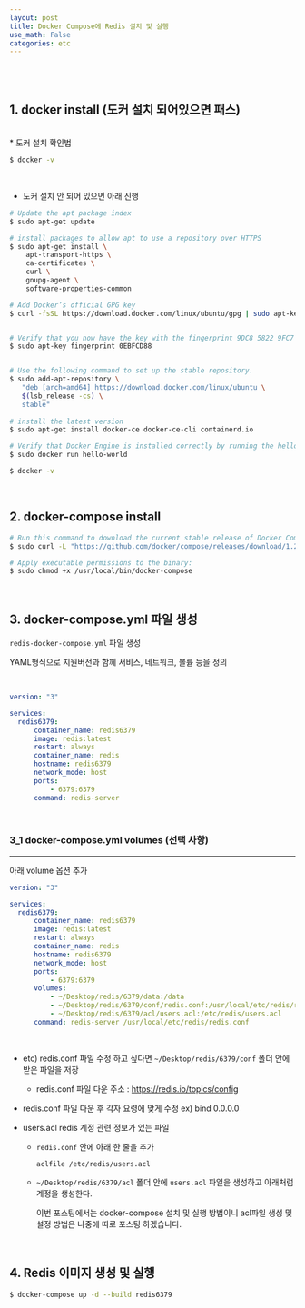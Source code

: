 ```yaml
---
layout: post
title: Docker Compose에 Redis 설치 및 실행
use_math: False
categories: etc
---
```


<br><br>
## 1. docker install (도커 설치 되어있으면 패스)
<br>
* 도커 설치 확인법 

  ```bash
  $ docker -v
  ```

  <br>

* 도커 설치 안 되어 있으면 아래 진행

```bash
# Update the apt package index
$ sudo apt-get update

# install packages to allow apt to use a repository over HTTPS
$ sudo apt-get install \
    apt-transport-https \
    ca-certificates \
    curl \
    gnupg-agent \
    software-properties-common

# Add Docker’s official GPG key
$ curl -fsSL https://download.docker.com/linux/ubuntu/gpg | sudo apt-key add -


# Verify that you now have the key with the fingerprint 9DC8 5822 9FC7 DD38 854A  E2D8 8D81 803C 0EBF CD88, by searching for the last 8 characters of the fingerprint.
$ sudo apt-key fingerprint 0EBFCD88


# Use the following command to set up the stable repository.
$ sudo add-apt-repository \
   "deb [arch=amd64] https://download.docker.com/linux/ubuntu \
   $(lsb_release -cs) \
   stable"
   
# install the latest version   
$ sudo apt-get install docker-ce docker-ce-cli containerd.io

# Verify that Docker Engine is installed correctly by running the hello-world image.
$ sudo docker run hello-world

$ docker -v
```

<br>

## 2. docker-compose install

```bash
# Run this command to download the current stable release of Docker Compose:
$ sudo curl -L "https://github.com/docker/compose/releases/download/1.27.4/docker-compose-$(uname -s)-$(uname -m)" -o /usr/local/bin/docker-compose

# Apply executable permissions to the binary:
$ sudo chmod +x /usr/local/bin/docker-compose
```

<br>

## 3. docker-compose.yml 파일 생성


`redis-docker-compose.yml` 파일 생성

YAML형식으로 지원버전과 함께 서비스, 네트워크, 볼륨 등을 정의

<br>

```yaml
version: "3"

services:
  redis6379:
      container_name: redis6379
      image: redis:latest
      restart: always
      container_name: redis
      hostname: redis6379
      network_mode: host
      ports:
          - 6379:6379
      command: redis-server
```

<br>

### 3_1 docker-compose.yml volumes (선택 사항)

---

아래 volume 옵션 추가

```yaml
version: "3"

services:
  redis6379:
      container_name: redis6379
      image: redis:latest
      restart: always
      container_name: redis
      hostname: redis6379
      network_mode: host
      ports:
          - 6379:6379
      volumes:
          - ~/Desktop/redis/6379/data:/data
          - ~/Desktop/redis/6379/conf/redis.conf:/usr/local/etc/redis/redis.conf
          - ~/Desktop/redis/6379/acl/users.acl:/etc/redis/users.acl
      command: redis-server /usr/local/etc/redis/redis.conf
```

<br>

- etc) redis.conf 파일 수정 하고 싶다면 `~/Desktop/redis/6379/conf` 폴더 안에 받은 파일을 저장
  
  - redis.conf 파일 다운 주소 : https://redis.io/topics/config
- redis.conf 파일 다운 후 각자 요령에 맞게 수정 ex) bind 0.0.0.0
  
- users.acl redis 계정 관련 정보가 있는 파일

  - `redis.conf` 안에 아래 한 줄을 추가

    ```
    aclfile /etc/redis/users.acl
    ```

  - `~/Desktop/redis/6379/acl` 폴더 안에 `users.acl` 파일을 생성하고 아래처럼 계정을 생성한다.

    이번 포스팅에서는 docker-compose 설치 및 실행 방법이니 acl파일 생성 및 설정 방법은 나중에 따로 포스팅 하겠습니다.

<br>

## 4. Redis 이미지 생성 및 실행


```bash
$ docker-compose up -d --build redis6379
```









